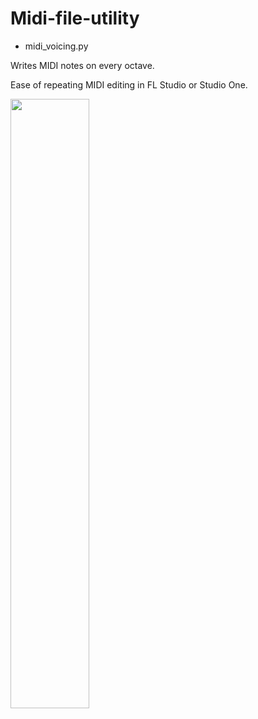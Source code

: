 # Midi-file-utility

- midi_voicing.py

Writes MIDI notes on every octave.

Ease of repeating MIDI editing in FL Studio or Studio One.

<img src="https://user-images.githubusercontent.com/63911561/89704771-ea24ff80-d991-11ea-9363-4404346faa92.png" width="50%"></img>
